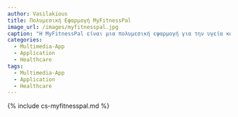 ```yaml
---
author: Vasilakious
title: Πολυμεσική Εφαρμογή MyFitnessPal 
image_url: /images/myfitnesspal.jpg
caption: "Η MyFitnessPal είναι μια πολυμεσική εφαρμογή για την υγεία και τη φυσική κατάσταση, η οποία προσφέρει παρακολούθηση διατροφής και άσκησης, προσαρμοσμένα σχέδια διατροφής και προπονήσεων, κοινότητα χρηστών και πολλές άλλες λειτουργίες για τη βελτίωση της υγείας των χρηστών. Η εφαρμογή αυτή είναι ένα καλό παράδειγμα χρήσης πολυμεσικών εφαρμογών για την υγεία και μπορεί να είναι ιδιαίτερα χρήσιμη για όσους θέλουν να βελτιώσουν τη διατροφή τους και τη φυσική τους κατάσταση."
categories:
  - Multimedia-App
  - Application
  - Healthcare
tags:
  - Multimedia-App
  - Application
  - Healthcare
---
```


{% include cs-myfitnesspal.md %}
